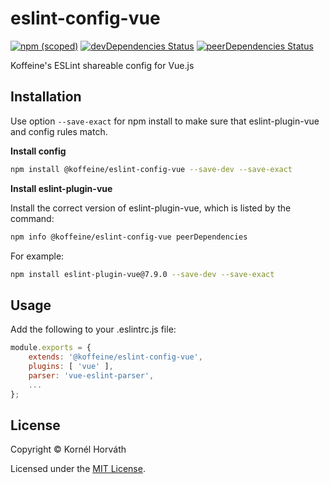# eslint-config-vue

[![npm (scoped)](https://img.shields.io/npm/v/@koffeine/eslint-config-vue)](https://www.npmjs.com/package/@koffeine/eslint-config-vue)
[![devDependencies Status](https://david-dm.org/koffeine/eslint-config-vue/dev-status.svg)](https://david-dm.org/koffeine/eslint-config-vue?type=dev)
[![peerDependencies Status](https://david-dm.org/koffeine/eslint-config-vue/peer-status.svg)](https://david-dm.org/koffeine/eslint-config-vue?type=peer)

Koffeine's ESLint shareable config for Vue.js

## Installation

Use option `--save-exact` for npm install to make sure that eslint-plugin-vue and config rules match.

__Install config__

```sh
npm install @koffeine/eslint-config-vue --save-dev --save-exact
```

__Install eslint-plugin-vue__

Install the correct version of eslint-plugin-vue, which is listed by the command:

```sh
npm info @koffeine/eslint-config-vue peerDependencies
```

For example:

```sh
npm install eslint-plugin-vue@7.9.0 --save-dev --save-exact
```

## Usage

Add the following to your .eslintrc.js file:

```js
module.exports = {
	extends: '@koffeine/eslint-config-vue',
	plugins: [ 'vue' ],
	parser: 'vue-eslint-parser',
	...
};
```

## License

Copyright © Kornél Horváth

Licensed under the [MIT License](https://raw.githubusercontent.com/koffeine/eslint-config-vue/master/LICENSE).